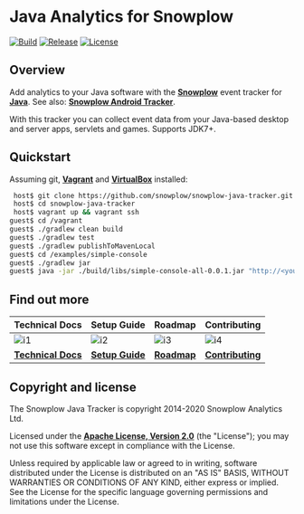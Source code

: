 # Java Analytics for Snowplow

[![Build][github-image]][github] [![Release][release-image]][releases] [![License][license-image]][license]

## Overview

Add analytics to your Java software with the **[Snowplow][snowplow]** event tracker for **[Java][java]**. See also: **[Snowplow Android Tracker][snowplow-android-tracker]**.

With this tracker you can collect event data from your Java-based desktop and server apps, servlets and games. Supports JDK7+.

## Quickstart

Assuming git, **[Vagrant][vagrant-install]** and **[VirtualBox][virtualbox-install]** installed:

```bash
 host$ git clone https://github.com/snowplow/snowplow-java-tracker.git
 host$ cd snowplow-java-tracker
 host$ vagrant up && vagrant ssh
guest$ cd /vagrant
guest$ ./gradlew clean build
guest$ ./gradlew test
guest$ ./gradlew publishToMavenLocal
guest$ cd /examples/simple-console
guest$ ./gradlew jar
guest$ java -jar ./build/libs/simple-console-all-0.0.1.jar "http://<your-collector-domain>"
```

## Find out more

| Technical Docs                  | Setup Guide               | Roadmap                 | Contributing                      |
|---------------------------------|---------------------------|-------------------------|-----------------------------------|
| ![i1][techdocs-image]           | ![i2][setup-image]        | ![i3][roadmap-image]    | ![i4][contributing-image]         |
| **[Technical Docs][techdocs]**  | **[Setup Guide][setup]**  | **[Roadmap][roadmap]**  | **[Contributing][contributing]**  |

## Copyright and license

The Snowplow Java Tracker is copyright 2014-2020 Snowplow Analytics Ltd.

Licensed under the **[Apache License, Version 2.0][license]** (the "License");
you may not use this software except in compliance with the License.

Unless required by applicable law or agreed to in writing, software
distributed under the License is distributed on an "AS IS" BASIS,
WITHOUT WARRANTIES OR CONDITIONS OF ANY KIND, either express or implied.
See the License for the specific language governing permissions and
limitations under the License.

[github]: https://github.com/snowplow/snowplow-java-tracker/actions
[github-image]: https://github.com/snowplow/snowplow-java-tracker/workflows/Build/badge.svg

[release-image]: https://img.shields.io/github/release/snowplow/snowplow-java-tracker.svg?style=flat
[releases]: https://github.com/snowplow/snowplow-java-tracker/releases

[license-image]: https://img.shields.io/badge/license-Apache--2-blue.svg?style=flat
[license]: https://www.apache.org/licenses/LICENSE-2.0

[java]: http://www.java.com/en/

[snowplow]: http://snowplowanalytics.com
[snowplow-android-tracker]: https://github.com/snowplow/snowplow-android-tracker/

[vagrant-install]: http://docs.vagrantup.com/v2/installation/index.html
[virtualbox-install]: https://www.virtualbox.org/wiki/Downloads

[techdocs-image]: https://d3i6fms1cm1j0i.cloudfront.net/github/images/techdocs.png
[setup-image]: https://d3i6fms1cm1j0i.cloudfront.net/github/images/setup.png
[roadmap-image]: https://d3i6fms1cm1j0i.cloudfront.net/github/images/roadmap.png
[contributing-image]: https://d3i6fms1cm1j0i.cloudfront.net/github/images/contributing.png

[techdocs]: https://github.com/snowplow/snowplow/wiki/Java-Tracker
[setup]: https://docs.snowplowanalytics.com/docs/collecting-data/collecting-from-own-applications/java-tracker/setup/
[roadmap]: https://github.com/snowplow/snowplow/wiki/Java-Tracker-Roadmap
[contributing]: https://github.com/snowplow/snowplow/wiki/Java-Tracker-Contributing
